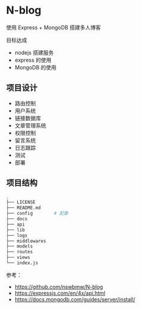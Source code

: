 # N-blog

使用 Express + MongoDB 搭建多人博客

目标达成

- nodejs 搭建服务
- express 的使用
- MongoDB 的使用

## 项目设计

- 路由控制
- 用户系统
- 链接数据库
- 文章管理系统
- 权限控制
- 留言系统
- 日志跟踪
- 测试
- 部署

## 项目结构

```bash
.
├── LICENSE
├── README.md
├── config        # 配置
├── docs
├── api
├── lib
├── logs
├── middlewares
├── models
├── routes
├── views
└── index.js
```

参考：

- https://github.com/nswbmw/N-blog
- https://expressjs.com/en/4x/api.html
- https://docs.mongodb.com/guides/server/install/
